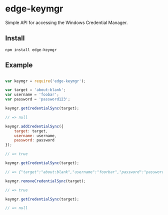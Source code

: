 edge-keymgr
===========

Simple API for accessing the Windows Credential Manager.

## Install

`npm install edge-keymgr`

## Example

```js

var keymgr = require('edge-keymgr');

var target = 'about:blank';
var username = 'foobar';
var password = 'password123';

keymgr.getCredentialSync(target);

// => null

keymgr.addCredentialSync({
    target: target,
    username: username,
    password: password
});

// => true

keymgr.getCredentialSync(target);

// => {"target":"about:blank","username":"foorbar","password":"password123"}

keymgr.removeCredentialSync(target);

// => true

keymgr.getCredentialSync(target);

// => null

```
